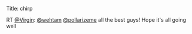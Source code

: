 Title: chirp

RT <a href="http://twitter.com/Virgin">@Virgin</a>: <a href="http://twitter.com/wehtam">@wehtam</a> <a href="http://twitter.com/pollarizeme">@pollarizeme</a> all the best guys! Hope it's all going well
